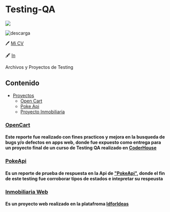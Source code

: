# Testing-QA

<p align="left">
  <a href="https://skillicons.dev">
    <img src="https://skillicons.dev/icons?i=html,js,css,mysql,react" />
  </a>
</p>


![descarga](https://user-images.githubusercontent.com/86979361/187540414-5f58deaa-2201-456a-b358-d3d37be24dfb.jpg)

🖊️ [Mi CV](./Docs/CV%20-%20Maxi%20Barbosa.pdf)

 🖋️ [In](https://www.linkedin.com/in/maxi-barbosa/)

Archivos y Proyectos de Testing

## Contenido

- [Proyectos](#Proyectos)
  - [Open Cart](#OpenCart)
  - [Poke Api](#pokeApi)
  - [Proyecto Inmobiliaria](#Inmobiliaria)
  

### [OpenCart](./Docs/Testing%20OpenCart.pdf)

#### Este reporte fue realizado con fines practicos y mejora en la busqueda de bugs y/o defectos en apps web, donde fue expuesto como entrega para un proyecto final de un curso de Testing QA realizado en [CoderHouse](https://plataforma.coderhouse.com/)
###  [PokeApi](./Docs/Apimon_MaximilianoBarbosa.pdf)

#### Es un reporte de prueba de respuesta en la Api de ["PokeApi"](https://pokeapi.co/), donde el fin de este testing fue corroborar tipos de estados e intepretar su respeusta
<!-- ![image](https://user-images.githubusercontent.com/86979361/185720453-c7a10762-c5c5-4ecc-a86e-4ee9a6df0eb1.png) -->
### [Inmobiliaria Web](inmobiliaria)
#### Es un proyecto web realizado en la platafroma [IdforIdeas](https://idforideas.com/)

          
         
